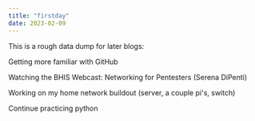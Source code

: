 ```yaml
---
title: "firstday"
date: 2023-02-09
---
```


This is a rough data dump for later blogs:

Getting more familiar with GitHub

Watching the BHIS Webcast: Networking for Pentesters (Serena DiPenti)

Working on my home network buildout (server, a couple pi's, switch)

Continue practicing python
